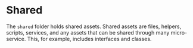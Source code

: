# Shared

The `shared` folder holds shared assets.
Shared assets are files, helpers, scripts, services, and any assets that can be shared through many micro-service.
This, for example, includes interfaces and classes.